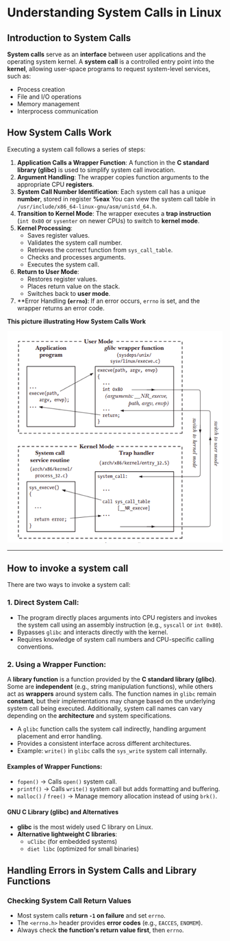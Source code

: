 # Understanding System Calls in Linux

## **Introduction to System Calls**

**System calls** serve as an **interface** between user applications and the operating system kernel.
A **system call** is a controlled entry point into the **kernel**, allowing user-space programs to request system-level services, such as:

- Process creation
- File and I/O operations
- Memory management
- Interprocess communication


## **How System Calls Work**

Executing a system call follows a series of steps:

1. **Application Calls a Wrapper Function**: A function in the **C standard library (glibc)** is used to simplify system call invocation.
2. **Argument Handling**: The wrapper copies function arguments to the appropriate CPU **registers**.
3. **System Call Number Identification**: Each system call has a unique **number**, stored in register **%eax**  You can view the system call table in `/usr/include/x86_64-linux-gnu/asm/unistd_64.h`.
4. **Transition to Kernel Mode**: The wrapper executes a **trap instruction** (`int 0x80` or `sysenter` on newer CPUs) to switch to **kernel mode**.
5. **Kernel Processing**:
   - Saves register values.
   - Validates the system call number.
   - Retrieves the correct function from `sys_call_table`.
   - Checks and processes arguments.
   - Executes the system call.
6. **Return to User Mode**:
   - Restores register values.
   - Places return value on the stack.
   - Switches back to **user mode**.
7. **Error Handling **(`errno`)**: If an error occurs, `errno` is set, and the wrapper returns an error code.


**This picture illustrating How System Calls Work**

![Steps in the execution of a system call](../Images/Steps%20in%20the%20execution%20of%20a%20system%20call.png)


--- 

## **How to invoke a system call**
There are two ways to invoke a system call:
### 1. **Direct System Call:**
   - The program directly places arguments into CPU registers and invokes the system call using an assembly instruction (e.g., `syscall` or `int 0x80`).
   - Bypasses `glibc` and interacts directly with the kernel.
   - Requires knowledge of system call numbers and CPU-specific calling conventions.
### 2. **Using a Wrapper Function:**
A **library function** is a function provided by the **C standard library (glibc)**. Some are **independent** (e.g., string manipulation functions), while others act as **wrappers** around system calls. The function names in `glibc` remain **constant**, but their implementations may change based on the underlying system call being executed. Additionally, system call names can vary depending on the **architecture** and system specifications.
   - A `glibc` function calls the system call indirectly, handling argument placement and error handling.
   - Provides a consistent interface across different architectures.
   - Example: `write()` in `glibc` calls the `sys_write` system call internally.

#### **Examples of Wrapper Functions:**
  - `fopen()` → Calls `open()` system call.
  - `printf()` → Calls `write()` system call but adds formatting and buffering.
  - `malloc()` / `free()` → Manage memory allocation instead of using `brk()`. 


#### **GNU C Library (glibc) and Alternatives**
- **glibc** is the most widely used C library on Linux.
- **Alternative lightweight C libraries**:
  - `uClibc` (for embedded systems)
  - `diet libc` (optimized for small binaries)

## **Handling Errors in System Calls and Library Functions**

### **Checking System Call Return Values**
- Most system calls **return ****`-1`**** on failure** and set `errno`.
- The `<errno.h>` header provides **error codes** (e.g., `EACCES`, `ENOMEM`).
- Always check **the function's return value first**, then `errno`.
